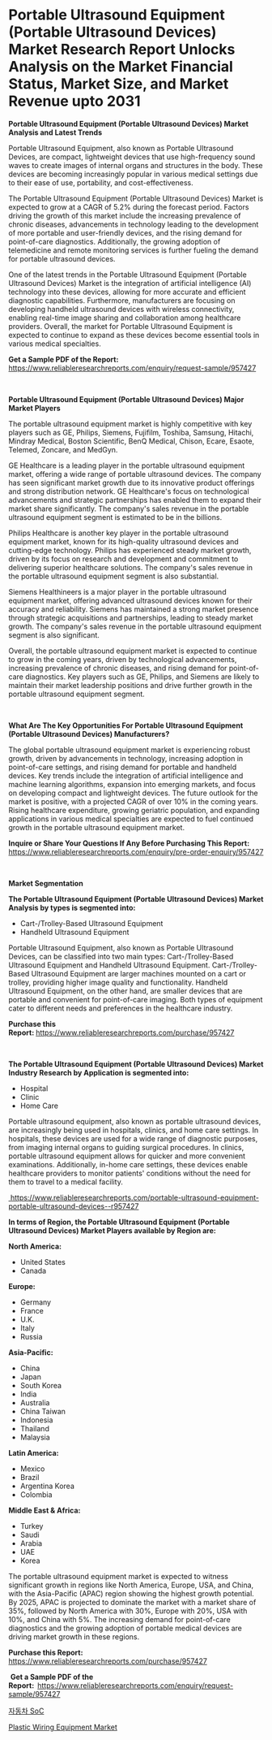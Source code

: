 <p><h1>Portable Ultrasound Equipment (Portable Ultrasound Devices) Market Research Report Unlocks Analysis on the Market Financial Status, Market Size, and Market Revenue upto 2031</h1></p><p><strong>Portable Ultrasound Equipment (Portable Ultrasound Devices) Market Analysis and Latest Trends</strong></p>
<p><p>Portable Ultrasound Equipment, also known as Portable Ultrasound Devices, are compact, lightweight devices that use high-frequency sound waves to create images of internal organs and structures in the body. These devices are becoming increasingly popular in various medical settings due to their ease of use, portability, and cost-effectiveness.</p><p>The Portable Ultrasound Equipment (Portable Ultrasound Devices) Market is expected to grow at a CAGR of 5.2% during the forecast period. Factors driving the growth of this market include the increasing prevalence of chronic diseases, advancements in technology leading to the development of more portable and user-friendly devices, and the rising demand for point-of-care diagnostics. Additionally, the growing adoption of telemedicine and remote monitoring services is further fueling the demand for portable ultrasound devices.</p><p>One of the latest trends in the Portable Ultrasound Equipment (Portable Ultrasound Devices) Market is the integration of artificial intelligence (AI) technology into these devices, allowing for more accurate and efficient diagnostic capabilities. Furthermore, manufacturers are focusing on developing handheld ultrasound devices with wireless connectivity, enabling real-time image sharing and collaboration among healthcare providers. Overall, the market for Portable Ultrasound Equipment is expected to continue to expand as these devices become essential tools in various medical specialties.</p></p>
<p><strong>Get a Sample PDF of the Report:&nbsp;</strong> <a href="https://www.reliableresearchreports.com/enquiry/request-sample/957427">https://www.reliableresearchreports.com/enquiry/request-sample/957427</a></p>
<p>&nbsp;</p>
<p><strong>Portable Ultrasound Equipment (Portable Ultrasound Devices) Major Market Players</strong></p>
<p><p>The portable ultrasound equipment market is highly competitive with key players such as GE, Philips, Siemens, Fujifilm, Toshiba, Samsung, Hitachi, Mindray Medical, Boston Scientific, BenQ Medical, Chison, Ecare, Esaote, Telemed, Zoncare, and MedGyn.</p><p>GE Healthcare is a leading player in the portable ultrasound equipment market, offering a wide range of portable ultrasound devices. The company has seen significant market growth due to its innovative product offerings and strong distribution network. GE Healthcare's focus on technological advancements and strategic partnerships has enabled them to expand their market share significantly. The company's sales revenue in the portable ultrasound equipment segment is estimated to be in the billions.</p><p>Philips Healthcare is another key player in the portable ultrasound equipment market, known for its high-quality ultrasound devices and cutting-edge technology. Philips has experienced steady market growth, driven by its focus on research and development and commitment to delivering superior healthcare solutions. The company's sales revenue in the portable ultrasound equipment segment is also substantial.</p><p>Siemens Healthineers is a major player in the portable ultrasound equipment market, offering advanced ultrasound devices known for their accuracy and reliability. Siemens has maintained a strong market presence through strategic acquisitions and partnerships, leading to steady market growth. The company's sales revenue in the portable ultrasound equipment segment is also significant.</p><p>Overall, the portable ultrasound equipment market is expected to continue to grow in the coming years, driven by technological advancements, increasing prevalence of chronic diseases, and rising demand for point-of-care diagnostics. Key players such as GE, Philips, and Siemens are likely to maintain their market leadership positions and drive further growth in the portable ultrasound equipment segment.</p></p>
<p>&nbsp;</p>
<p><strong>What Are The Key Opportunities For Portable Ultrasound Equipment (Portable Ultrasound Devices) Manufacturers?</strong></p>
<p><p>The global portable ultrasound equipment market is experiencing robust growth, driven by advancements in technology, increasing adoption in point-of-care settings, and rising demand for portable and handheld devices. Key trends include the integration of artificial intelligence and machine learning algorithms, expansion into emerging markets, and focus on developing compact and lightweight devices. The future outlook for the market is positive, with a projected CAGR of over 10% in the coming years. Rising healthcare expenditure, growing geriatric population, and expanding applications in various medical specialties are expected to fuel continued growth in the portable ultrasound equipment market.</p></p>
<p><strong>Inquire or Share Your Questions If Any Before Purchasing This Report:</strong> <a href="https://www.reliableresearchreports.com/enquiry/pre-order-enquiry/957427">https://www.reliableresearchreports.com/enquiry/pre-order-enquiry/957427</a></p>
<p>&nbsp;</p>
<p><strong>Market Segmentation</strong></p>
<p><strong>The Portable Ultrasound Equipment (Portable Ultrasound Devices) Market Analysis by types is segmented into:</strong></p>
<p><ul><li>Cart-/Trolley-Based Ultrasound Equipment</li><li>Handheld Ultrasound Equipment</li></ul></p>
<p><p>Portable Ultrasound Equipment, also known as Portable Ultrasound Devices, can be classified into two main types: Cart-/Trolley-Based Ultrasound Equipment and Handheld Ultrasound Equipment. Cart-/Trolley-Based Ultrasound Equipment are larger machines mounted on a cart or trolley, providing higher image quality and functionality. Handheld Ultrasound Equipment, on the other hand, are smaller devices that are portable and convenient for point-of-care imaging. Both types of equipment cater to different needs and preferences in the healthcare industry.</p></p>
<p><strong>Purchase this Report:&nbsp;</strong><a href="https://www.reliableresearchreports.com/purchase/957427">https://www.reliableresearchreports.com/purchase/957427</a></p>
<p>&nbsp;</p>
<p><strong>The Portable Ultrasound Equipment (Portable Ultrasound Devices) Market Industry Research by Application is segmented into:</strong></p>
<p><ul><li>Hospital</li><li>Clinic</li><li>Home Care</li></ul></p>
<p><p>Portable ultrasound equipment, also known as portable ultrasound devices, are increasingly being used in hospitals, clinics, and home care settings. In hospitals, these devices are used for a wide range of diagnostic purposes, from imaging internal organs to guiding surgical procedures. In clinics, portable ultrasound equipment allows for quicker and more convenient examinations. Additionally, in-home care settings, these devices enable healthcare providers to monitor patients' conditions without the need for them to travel to a medical facility.</p></p>
<p><a href="https://www.reliableresearchreports.com/portable-ultrasound-equipment-portable-ultrasound-devices--r957427">&nbsp;https://www.reliableresearchreports.com/portable-ultrasound-equipment-portable-ultrasound-devices--r957427</a></p>
<p><strong>In terms of Region, the Portable Ultrasound Equipment (Portable Ultrasound Devices) Market Players available by Region are:</strong></p>
<p>
    <p> <strong> North America: </strong>
        <ul>
            <li>United States</li>
            <li>Canada</li>
        </ul>
        </p> 
    <p> <strong> Europe: </strong>
        <ul>
            <li>Germany</li>
            <li>France</li>
            <li>U.K.</li>
            <li>Italy</li>
            <li>Russia</li>
        </ul>
        </p> 
    <p> <strong> Asia-Pacific: </strong>
        <ul>
            <li>China</li>
            <li>Japan</li>
            <li>South Korea</li>
            <li>India</li>
            <li>Australia</li>
            <li>China Taiwan</li>
            <li>Indonesia</li>
            <li>Thailand</li>
            <li>Malaysia</li>
        </ul>
        </p> 
    <p> <strong> Latin America: </strong>
        <ul>
            <li>Mexico</li>
            <li>Brazil</li>
            <li>Argentina Korea</li>
            <li>Colombia</li>
        </ul>
        </p> 
    <p> <strong> Middle East & Africa: </strong>
        <ul>
            <li>Turkey</li>
            <li>Saudi</li>
            <li>Arabia</li>
            <li>UAE</li>
            <li>Korea</li>
        </ul>
    </p>
    </p>
<p><p>The portable ultrasound equipment market is expected to witness significant growth in regions like North America, Europe, USA, and China, with the Asia-Pacific (APAC) region showing the highest growth potential. By 2025, APAC is projected to dominate the market with a market share of 35%, followed by North America with 30%, Europe with 20%, USA with 10%, and China with 5%. The increasing demand for point-of-care diagnostics and the growing adoption of portable medical devices are driving market growth in these regions.</p></p>
<p><strong>Purchase this Report: </strong><a href="https://www.reliableresearchreports.com/purchase/957427">https://www.reliableresearchreports.com/purchase/957427</a></p>
<p>&nbsp;<strong>Get a Sample PDF of the Report:&nbsp;&nbsp;</strong><a href="https://www.reliableresearchreports.com/enquiry/request-sample/957427">https://www.reliableresearchreports.com/enquiry/request-sample/957427</a></p>
<p><strong></strong></p>
<p><p><a href="https://github.com/sougarounis/Market-Research-Report-List-4/blob/main/815332678026.md">자동차 SoC</a></p><p><a href="https://issuu.com/reportprime-2/docs/plastic-wiring-equipment-market-size-2030.pptx">Plastic Wiring Equipment Market</a></p></p>
